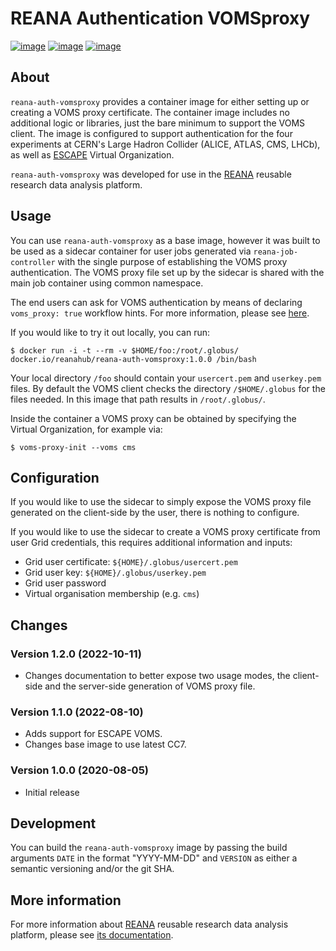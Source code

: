 # REANA Authentication VOMSproxy

[![image](https://github.com/reanahub/reana-auth-vomsproxy/workflows/CI/badge.svg)](https://github.com/reanahub/reana-auth-vomsproxy/actions)
[![image](https://img.shields.io/badge/discourse-forum-blue.svg)](https://forum.reana.io)
[![image](https://img.shields.io/github/license/reanahub/reana-auth-vomsproxy.svg)](https://github.com/reanahub/reana-auth-vomsproxy/blob/master/LICENSE)

## About

`reana-auth-vomsproxy` provides a container image for either setting up or creating a
VOMS proxy certificate. The container image includes no additional logic or libraries,
just the bare minimum to support the VOMS client. The image is configured to support
authentication for the four experiments at CERN's Large Hadron Collider (ALICE, ATLAS,
CMS, LHCb), as well as [ESCAPE](https://projectescape.eu/) Virtual Organization.

`reana-auth-vomsproxy` was developed for use in the [REANA](http://www.reana.io/)
reusable research data analysis platform.

## Usage

You can use `reana-auth-vomsproxy` as a base image, however it was built to be used as a
sidecar container for user jobs generated via `reana-job-controller` with the single
purpose of establishing the VOMS proxy authentication. The VOMS proxy file set up by the
sidecar is shared with the main job container using common namespace.

The end users can ask for VOMS authentication by means of declaring `voms_proxy:
true` workflow hints. For more information, please see
[here](https://docs.reana.io/advanced-usage/access-control/voms-proxy/#setting-voms-proxy-requirement).

If you would like to try it out locally, you can run:

```console
$ docker run -i -t --rm -v $HOME/foo:/root/.globus/ docker.io/reanahub/reana-auth-vomsproxy:1.0.0 /bin/bash
```

Your local directory `/foo` should contain your `usercert.pem` and `userkey.pem` files.
By default the VOMS client checks the directory `/$HOME/.globus` for the files needed. In
this image that path results in `/root/.globus/`.

Inside the container a VOMS proxy can be obtained by specifying the Virtual Organization,
for example via:

```console
$ voms-proxy-init --voms cms
```

## Configuration

If you would like to use the sidecar to simply expose the VOMS proxy file generated on
the client-side by the user, there is nothing to configure.

If you would like to use the sidecar to create a VOMS proxy certificate from user Grid
credentials, this requires additional information and inputs:

- Grid user certificate: `${HOME}/.globus/usercert.pem`
- Grid user key: `${HOME}/.globus/userkey.pem`
- Grid user password
- Virtual organisation membership (e.g. `cms`)

## Changes

### Version 1.2.0 (2022-10-11)

- Changes documentation to better expose two usage modes, the client-side and the
  server-side generation of VOMS proxy file.

### Version 1.1.0 (2022-08-10)

- Adds support for ESCAPE VOMS.
- Changes base image to use latest CC7.

### Version 1.0.0 (2020-08-05)

- Initial release

## Development

You can build the `reana-auth-vomsproxy` image by passing the build arguments `DATE` in
the format "YYYY-MM-DD" and `VERSION` as either a semantic versioning and/or the git SHA.

## More information

For more information about [REANA](https://www.reana.io/) reusable research data analysis
platform, please see [its documentation](https://docs.reana.io/).
